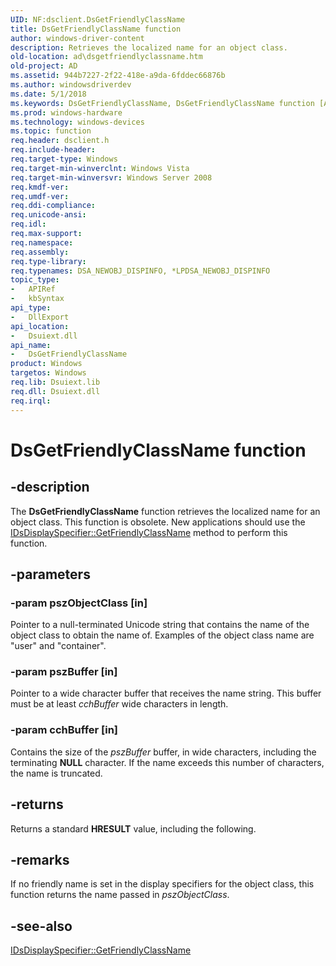 ```yaml
---
UID: NF:dsclient.DsGetFriendlyClassName
title: DsGetFriendlyClassName function
author: windows-driver-content
description: Retrieves the localized name for an object class.
old-location: ad\dsgetfriendlyclassname.htm
old-project: AD
ms.assetid: 944b7227-2f22-418e-a9da-6fddec66876b
ms.author: windowsdriverdev
ms.date: 5/1/2018
ms.keywords: DsGetFriendlyClassName, DsGetFriendlyClassName function [Active Directory], ad.dsgetfriendlyclassname, dsclient/DsGetFriendlyClassName
ms.prod: windows-hardware
ms.technology: windows-devices
ms.topic: function
req.header: dsclient.h
req.include-header: 
req.target-type: Windows
req.target-min-winverclnt: Windows Vista
req.target-min-winversvr: Windows Server 2008
req.kmdf-ver: 
req.umdf-ver: 
req.ddi-compliance: 
req.unicode-ansi: 
req.idl: 
req.max-support: 
req.namespace: 
req.assembly: 
req.type-library: 
req.typenames: DSA_NEWOBJ_DISPINFO, *LPDSA_NEWOBJ_DISPINFO
topic_type:
-	APIRef
-	kbSyntax
api_type:
-	DllExport
api_location:
-	Dsuiext.dll
api_name:
-	DsGetFriendlyClassName
product: Windows
targetos: Windows
req.lib: Dsuiext.lib
req.dll: Dsuiext.dll
req.irql: 
---
```


# DsGetFriendlyClassName function


## -description


The <b>DsGetFriendlyClassName</b> function retrieves the localized name for an object class. This function is obsolete. New applications should use the <a href="https://msdn.microsoft.com/192e2a57-6bde-4357-893e-37f466588b55">IDsDisplaySpecifier::GetFriendlyClassName</a> method to perform this function.


## -parameters




### -param pszObjectClass [in]

Pointer to a null-terminated Unicode string that contains the name of the object class to obtain the name of. Examples of the object class name are "user" and "container".


### -param pszBuffer [in]

Pointer to a wide character buffer that receives the name string. This buffer must be at least <i>cchBuffer</i> wide characters in length.


### -param cchBuffer [in]

Contains the size of the <i>pszBuffer</i> buffer, in wide characters, including the terminating <b>NULL</b> character. If the name exceeds this number of characters, the name is truncated.


## -returns



Returns a standard  <b>HRESULT</b> value, including the following.




## -remarks



If no friendly name is set in the display specifiers for the object class, this function returns the name passed in <i>pszObjectClass</i>.




## -see-also




<a href="https://msdn.microsoft.com/192e2a57-6bde-4357-893e-37f466588b55">IDsDisplaySpecifier::GetFriendlyClassName</a>
 

 

